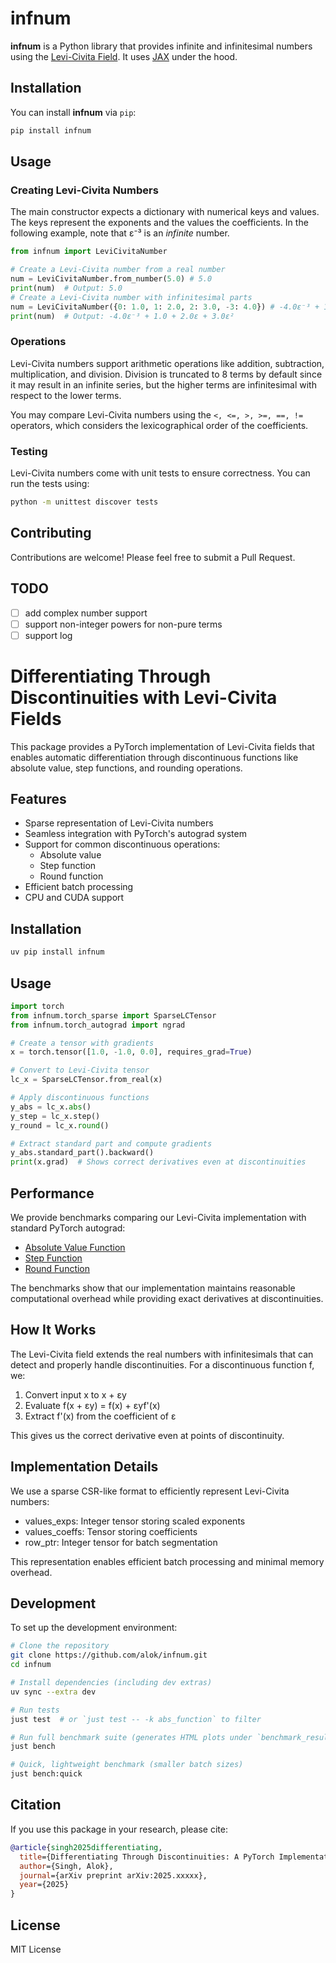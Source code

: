# infnum

**infnum** is a Python library that provides infinite and infinitesimal numbers using the [Levi-Civita Field](https://en.wikipedia.org/wiki/Levi-Civita_field). It uses [JAX](https://github.com/google/jax) under the hood.

## Installation

You can install **infnum** via `pip`:

```bash
pip install infnum
```

## Usage

### Creating Levi-Civita Numbers

The main constructor expects a dictionary with numerical keys and values. The keys represent the exponents and the values the coefficients. In the following example, note that ε⁻³ is an *infinite* number.

```python
from infnum import LeviCivitaNumber

# Create a Levi-Civita number from a real number
num = LeviCivitaNumber.from_number(5.0) # 5.0
print(num)  # Output: 5.0
# Create a Levi-Civita number with infinitesimal parts
num = LeviCivitaNumber({0: 1.0, 1: 2.0, 2: 3.0, -3: 4.0}) # -4.0ε⁻³ + 1.0 + 2.0ε + 3.0ε² 
print(num)  # Output: -4.0ε⁻³ + 1.0 + 2.0ε + 3.0ε² 
```

### Operations

Levi-Civita numbers support arithmetic operations like addition, subtraction, multiplication, and division. Division is truncated to 8 terms by default since it may result in an infinite series, but the higher terms are infinitesimal with respect to the lower terms.

You may compare Levi-Civita numbers using the `<, <=, >, >=, ==, !=` operators, which considers the lexicographical order of the coefficients.

### Testing

Levi-Civita numbers come with unit tests to ensure correctness. You can run the tests using:

```bash
python -m unittest discover tests
```

## Contributing

Contributions are welcome! Please feel free to submit a Pull Request.

## TODO

- [ ] add complex number support
- [ ] support non-integer powers for non-pure terms
- [ ] support log

# Differentiating Through Discontinuities with Levi-Civita Fields

This package provides a PyTorch implementation of Levi-Civita fields that enables automatic differentiation through discontinuous functions like absolute value, step functions, and rounding operations.

## Features

- Sparse representation of Levi-Civita numbers
- Seamless integration with PyTorch's autograd system
- Support for common discontinuous operations:
  - Absolute value
  - Step function
  - Round function
- Efficient batch processing
- CPU and CUDA support

## Installation

```bash
uv pip install infnum
```

## Usage

```python
import torch
from infnum.torch_sparse import SparseLCTensor
from infnum.torch_autograd import ngrad

# Create a tensor with gradients
x = torch.tensor([1.0, -1.0, 0.0], requires_grad=True)

# Convert to Levi-Civita tensor
lc_x = SparseLCTensor.from_real(x)

# Apply discontinuous functions
y_abs = lc_x.abs()
y_step = lc_x.step()
y_round = lc_x.round()

# Extract standard part and compute gradients
y_abs.standard_part().backward()
print(x.grad)  # Shows correct derivatives even at discontinuities
```

## Performance

We provide benchmarks comparing our Levi-Civita implementation with standard PyTorch autograd:

- [Absolute Value Function](absolute_time.html)
- [Step Function](step_time.html)
- [Round Function](round_time.html)

The benchmarks show that our implementation maintains reasonable computational overhead while providing exact derivatives at discontinuities.

## How It Works

The Levi-Civita field extends the real numbers with infinitesimals that can detect and properly handle discontinuities. For a discontinuous function f, we:

1. Convert input x to x + εy
2. Evaluate f(x + εy) = f(x) + εyf'(x)
3. Extract f'(x) from the coefficient of ε

This gives us the correct derivative even at points of discontinuity.

## Implementation Details

We use a sparse CSR-like format to efficiently represent Levi-Civita numbers:

- values_exps: Integer tensor storing scaled exponents
- values_coeffs: Tensor storing coefficients
- row_ptr: Integer tensor for batch segmentation

This representation enables efficient batch processing and minimal memory overhead.

## Development

To set up the development environment:

```bash
# Clone the repository
git clone https://github.com/alok/infnum.git
cd infnum

# Install dependencies (including dev extras)
uv sync --extra dev

# Run tests
just test  # or `just test -- -k abs_function` to filter

# Run full benchmark suite (generates HTML plots under `benchmark_results/`)
just bench

# Quick, lightweight benchmark (smaller batch sizes)
just bench:quick
```

## Citation

If you use this package in your research, please cite:

```bibtex
@article{singh2025differentiating,
  title={Differentiating Through Discontinuities: A PyTorch Implementation of Levi-Civita Fields},
  author={Singh, Alok},
  journal={arXiv preprint arXiv:2025.xxxxx},
  year={2025}
}
```

## License

MIT License
